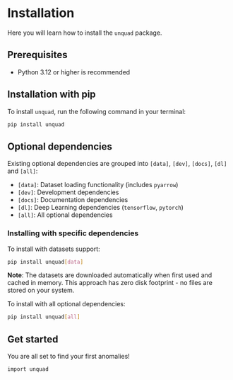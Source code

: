 # Installation

Here you will learn how to install the `unquad` package.

## Prerequisites

- Python 3.12 or higher is recommended

## Installation with pip

To install `unquad`, run the following command in your terminal:

```bash
pip install unquad
```
## Optional dependencies

Existing optional dependencies are grouped into `[data]`, `[dev]`, `[docs]`, `[dl]` and `[all]`:
- `[data]`: Dataset loading functionality (includes `pyarrow`)
- `[dev]`: Development dependencies
- `[docs]`: Documentation dependencies
- `[dl]`: Deep Learning dependencies (`tensorflow`, `pytorch`)
- `[all]`: All optional dependencies

### Installing with specific dependencies

To install with datasets support:
```bash
pip install unquad[data]
```

**Note**: The datasets are downloaded automatically when first used and cached in memory. This approach has zero disk footprint - no files are stored on your system.

To install with all optional dependencies:
```bash
pip install unquad[all]
```

## Get started

You are all set to find your first anomalies!

```bash
import unquad
```